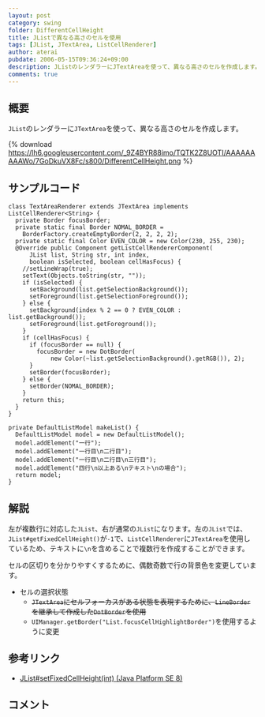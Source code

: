 ```yaml
---
layout: post
category: swing
folder: DifferentCellHeight
title: JListで異なる高さのセルを使用
tags: [JList, JTextArea, ListCellRenderer]
author: aterai
pubdate: 2006-05-15T09:36:24+09:00
description: JListのレンダラーにJTextAreaを使って、異なる高さのセルを作成します。
comments: true
---
```

## 概要
`JList`のレンダラーに`JTextArea`を使って、異なる高さのセルを作成します。

{% download https://lh6.googleusercontent.com/_9Z4BYR88imo/TQTK2Z8UOTI/AAAAAAAAAWo/7GoDkuVX8Fc/s800/DifferentCellHeight.png %}

## サンプルコード
<pre class="prettyprint"><code>class TextAreaRenderer extends JTextArea implements ListCellRenderer&lt;String&gt; {
  private Border focusBorder;
  private static final Border NOMAL_BORDER =
    BorderFactory.createEmptyBorder(2, 2, 2, 2);
  private static final Color EVEN_COLOR = new Color(230, 255, 230);
  @Override public Component getListCellRendererComponent(
      JList list, String str, int index,
      boolean isSelected, boolean cellHasFocus) {
    //setLineWrap(true);
    setText(Objects.toString(str, ""));
    if (isSelected) {
      setBackground(list.getSelectionBackground());
      setForeground(list.getSelectionForeground());
    } else {
      setBackground(index % 2 == 0 ? EVEN_COLOR : list.getBackground());
      setForeground(list.getForeground());
    }
    if (cellHasFocus) {
      if (focusBorder == null) {
        focusBorder = new DotBorder(
            new Color(~list.getSelectionBackground().getRGB()), 2);
      }
      setBorder(focusBorder);
    } else {
      setBorder(NOMAL_BORDER);
    }
    return this;
  }
}

private DefaultListModel makeList() {
  DefaultListModel model = new DefaultListModel();
  model.addElement("一行");
  model.addElement("一行目\n二行目");
  model.addElement("一行目\n二行目\n三行目");
  model.addElement("四行\n以上ある\nテキスト\nの場合");
  return model;
}
</code></pre>

## 解説
左が複数行に対応した`JList`、右が通常の`JList`になります。左の`JList`では、`JList#getFixedCellHeight()`が`-1`で、`ListCellRenderer`に`JTextArea`を使用しているため、テキストに`\n`を含めることで複数行を作成することができます。

セルの区切りを分かりやすくするために、偶数奇数で行の背景色を変更しています。

- セルの選択状態
    - ~~`JTextArea`にセルフォーカスがある状態を表現するために、`LineBorder`を継承して作成した`DotBorder`を使用~~
    - `UIManager.getBorder("List.focusCellHighlightBorder")`を使用するように変更

<!-- dummy comment line for breaking list -->

## 参考リンク
- [JList#setFixedCellHeight(int) (Java Platform SE 8)](https://docs.oracle.com/javase/jp/8/docs/api/javax/swing/JList.html#setFixedCellHeight-int-)

<!-- dummy comment line for breaking list -->

## コメント
